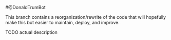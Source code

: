 #@DonaldTrumBot

This branch contains a reorganization/rewrite of the code that will hopefully make this bot easier to maintain, deploy,
and improve.

TODO actual description